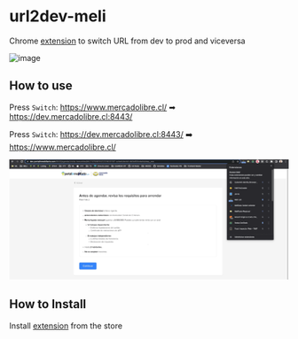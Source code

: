 # url2dev-meli
Chrome [extension](https://chrome.google.com/webstore/detail/meli-url-to-dev-url/dbekachcabpmjpifpfhheieddafaoaij) to switch URL from dev to prod and viceversa

![image](https://user-images.githubusercontent.com/57413670/195655542-16573e8d-99b8-498e-b805-6d4155be08ab.png)

## How to use
Press `Switch`: https://www.mercadolibre.cl/ ➡ https://dev.mercadolibre.cl:8443/

Press `Switch`: https://dev.mercadolibre.cl:8443/ ➡️ https://www.mercadolibre.cl/

![image](/how-to.gif)


## How to Install

Install [extension](https://chrome.google.com/webstore/detail/meli-url-to-dev-url/dbekachcabpmjpifpfhheieddafaoaij) from the store
